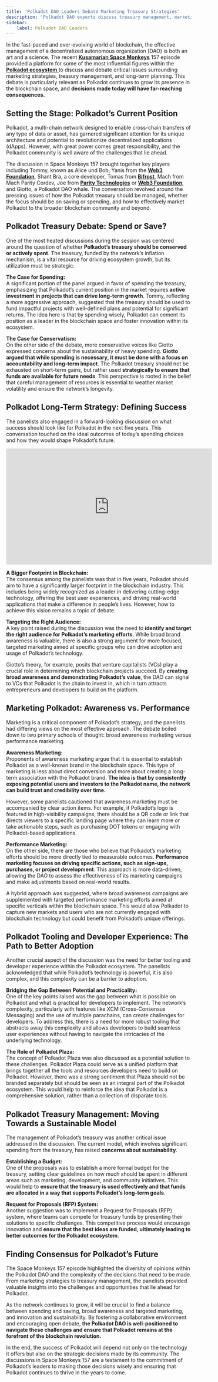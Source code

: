 ```yaml
---
title: 'Polkadot DAO Leaders Debate Marketing Treasury Strategies'
description: 'Polkadot DAO experts discuss treasury management, marketing strategies, and long-term growth in Space Monkeys 157.'
sidebar:
    label: Polkadot DAO Leaders
---
```

In the fast-paced and ever-evolving world of blockchain, the effective management of a decentralized autonomous organization (DAO) is both an art and a science. The recent [**Kusamarian Space Monkeys**](https://dablock.com/ecosystem/kusamarian/) 157 episode provided a platform for some of the most influential figures within the[ **Polkadot ecosystem** ](https://dablock.com/ecosystem/)to discuss and debate critical issues surrounding marketing strategies, treasury management, and long-term planning. This debate is particularly relevant as Polkadot continues to grow its presence in the blockchain space, and **decisions made today will have far-reaching consequences.**

## Setting the Stage: Polkadot’s Current Position
Polkadot, a multi-chain network designed to enable cross-chain transfers of any type of data or asset, has garnered significant attention for its unique architecture and potential to revolutionize decentralized applications (dApps). However, with great power comes great responsibility, and the Polkadot community is well aware of the challenges that lie ahead.

The discussion in Space Monkeys 157 brought together key players including Tommy, known as Alice und Bob, Yanis from the [**Web3 Foundation**](https://dablock.com/ecosystem/web3-foundation/), Shant Bra, a core developer, Tomas from [**Bifrost**](https://dablock.com/dapps/bifrost/), Mach from Mach Parity Cordev, Joe from [**Parity Technologies**](https://dablock.com/ecosystem/parity-technologies/) or [**Web3 Foundation**](https://dablock.com/ecosystem/web3-foundation/), and Giotto, a Polkadot DAO whale. The conversation revolved around the pressing issues of how the Polkadot treasury should be managed, whether the focus should be on saving or spending, and how to effectively market Polkadot to the broader blockchain community and beyond.

## Polkadot Treasury Debate: Spend or Save?
One of the most heated discussions during the session was centered around the question of whether **Polkadot’s treasury should be conserved or actively spent**. The treasury, funded by the network’s inflation mechanism, is a vital resource for driving ecosystem growth, but its utilization must be strategic.

**The Case for Spending:**  
A significant portion of the panel argued in favor of spending the treasury, emphasizing that Polkadot’s current position in the market requires **active investment in projects that can drive long-term growth**. Tommy, reflecting a more aggressive approach, suggested that the treasury should be used to fund impactful projects with well-defined plans and potential for significant returns. The idea here is that by spending wisely, Polkadot can cement its position as a leader in the blockchain space and foster innovation within its ecosystem.

**The Case for Conservatism:**  
On the other side of the debate, more conservative voices like Giotto expressed concerns about the sustainability of heavy spending. **Giotto argued that while spending is necessary, it must be done with a focus on accountability and long-term impact**. The Polkadot treasury should not be exhausted on short-term gains, but rather used **strategically to ensure that funds are available for future needs**. This perspective is rooted in the belief that careful management of resources is essential to weather market volatility and ensure the network’s longevity.

## Polkadot Long-Term Strategy: Defining Success
The panelists also engaged in a forward-looking discussion on what success should look like for Polkadot in the next five years. This conversation touched on the ideal outcomes of today’s spending choices and how they would shape Polkadot’s future.

<iframe allowfullscreen="allowfullscreen" frameborder="0" height="315" src="https://www.youtube.com/embed/LxThzaS23KI?si=RsJoPJKRDF4RV2pC" title="YouTube video player" width="560"></iframe>

**A Bigger Footprint in Blockchain:**  
The consensus among the panelists was that in five years, Polkadot should aim to have a significantly larger footprint in the blockchain industry. This includes being widely recognized as a leader in delivering cutting-edge technology, offering the best user experiences, and driving real-world applications that make a difference in people’s lives. However, how to achieve this vision remains a topic of debate.

**Targeting the Right Audience:**  
A key point raised during the discussion was the need to **identify and target the right audience for Polkadot’s marketing efforts**. While broad brand awareness is valuable, there is also a strong argument for more focused, targeted marketing aimed at specific groups who can drive adoption and usage of Polkadot’s technology.

Giotto’s theory, for example, posits that venture capitalists (VCs) play a crucial role in determining which blockchain projects succeed. By **creating broad awareness and demonstrating Polkadot’s value**, the DAO can signal to VCs that Polkadot is the chain to invest in, which in turn attracts entrepreneurs and developers to build on the platform.

## Marketing Polkadot: Awareness vs. Performance
Marketing is a critical component of Polkadot’s strategy, and the panelists had differing views on the most effective approach. The debate boiled down to two primary schools of thought: broad awareness marketing versus performance marketing.

**Awareness Marketing:**  
Proponents of awareness marketing argue that it is essential to establish Polkadot as a well-known brand in the blockchain space. This type of marketing is less about direct conversion and more about creating a long-term association with the Polkadot brand. **The idea is that by consistently exposing potential users and investors to the Polkadot name, the network can build trust and credibility over time.**

However, some panelists cautioned that awareness marketing must be accompanied by clear action items. For example, if Polkadot’s logo is featured in high-visibility campaigns, there should be a QR code or link that directs viewers to a specific landing page where they can learn more or take actionable steps, such as purchasing DOT tokens or engaging with Polkadot-based applications.

**Performance Marketing:**  
On the other side, there are those who believe that Polkadot’s marketing efforts should be more directly tied to measurable outcomes. **Performance marketing focuses on driving specific actions, such as sign-ups, purchases, or project development**. This approach is more data-driven, allowing the DAO to assess the effectiveness of its marketing campaigns and make adjustments based on real-world results.

A hybrid approach was suggested, where broad awareness campaigns are supplemented with targeted performance marketing efforts aimed at specific verticals within the blockchain space. This would allow Polkadot to capture new markets and users who are not currently engaged with blockchain technology but could benefit from Polkadot’s unique offerings.

## Polkadot Tooling and Developer Experience: The Path to Better Adoption
Another crucial aspect of the discussion was the need for better tooling and developer experience within the Polkadot ecosystem. The panelists acknowledged that while Polkadot’s technology is powerful, it is also complex, and this complexity can be a barrier to adoption.

**Bridging the Gap Between Potential and Practicality:**  
One of the key points raised was the gap between what is possible on Polkadot and what is practical for developers to implement. The network’s complexity, particularly with features like XCM (Cross-Consensus Messaging) and the use of multiple parachains, can create challenges for developers. To address this, there is a need for more robust tooling that abstracts away this complexity and allows developers to build seamless user experiences without having to navigate the intricacies of the underlying technology.

**The Role of Polkadot Plaza:**  
The concept of Polkadot Plaza was also discussed as a potential solution to these challenges. Polkadot Plaza could serve as a unified platform that brings together all the tools and resources developers need to build on Polkadot. However, there was a strong sentiment that Plaza should not be branded separately but should be seen as an integral part of the Polkadot ecosystem. This would help to reinforce the idea that Polkadot is a comprehensive solution, rather than a collection of disparate tools.

## Polkadot Treasury Management: Moving Towards a Sustainable Model
The management of Polkadot’s treasury was another critical issue addressed in the discussion. The current model, which involves significant spending from the treasury, has raised **concerns about sustainability**.

**Establishing a Budget:**  
One of the proposals was to establish a more formal budget for the treasury, setting clear guidelines on how much should be spent in different areas such as marketing, development, and community initiatives. This would help to **ensure that the treasury is used effectively and that funds are allocated in a way that supports Polkadot’s long-term goals**.

**Request for Proposals (RFP) System:**  
Another suggestion was to implement a Request for Proposals (RFP) system, where teams can compete for treasury funds by presenting their solutions to specific challenges. This competitive process would encourage innovation and **ensure that the best ideas are funded, ultimately leading to better outcomes for the Polkadot ecosystem**.

## Finding Consensus for Polkadot’s Future
The Space Monkeys 157 episode highlighted the diversity of opinions within the Polkadot DAO and the complexity of the decisions that need to be made. From marketing strategies to treasury management, the panelists provided valuable insights into the challenges and opportunities that lie ahead for Polkadot.

As the network continues to grow, it will be crucial to find a balance between spending and saving, broad awareness and targeted marketing, and innovation and sustainability. By fostering a collaborative environment and encouraging open debate, **the Polkadot DAO is well-positioned to navigate these challenges and ensure that Polkadot remains at the forefront of the blockchain revolution.**

In the end, the success of Polkadot will depend not only on the technology it offers but also on the strategic decisions made by its community. The discussions in Space Monkeys 157 are a testament to the commitment of Polkadot’s leaders to making those decisions wisely and ensuring that Polkadot continues to thrive in the years to come.